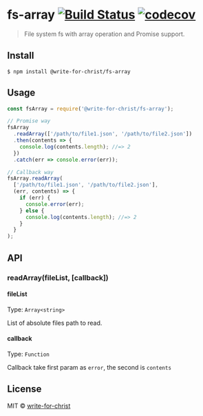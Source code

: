 # fs-array [![Build Status](https://travis-ci.org/write-for-christ/fs-array.svg?branch=master)](https://travis-ci.org/write-for-christ/fs-array) [![codecov](https://codecov.io/gh/write-for-christ/fs-array/badge.svg?branch=master)](https://codecov.io/gh/write-for-christ/fs-array?branch=master)

> File system fs with array operation and Promise support.

## Install

```
$ npm install @write-for-christ/fs-array
```

## Usage

```js
const fsArray = require('@write-for-christ/fs-array');

// Promise way
fsArray
  .readArray(['/path/to/file1.json', '/path/to/file2.json'])
  .then(contents => {
    console.log(contents.length); //=> 2
  })
  .catch(err => console.error(err));

// Callback way
fsArray.readArray(
  ['/path/to/file1.json', '/path/to/file2.json'],
  (err, contents) => {
    if (err) {
      console.error(err);
    } else {
      console.log(contents.length); //=> 2
    }
  }
);
```

## API

### readArray(fileList, [callback])

#### fileList

Type: `Array<string>`

List of absolute files path to read.

#### callback

Type: `Function`

Callback take first param as `error`, the second is `contents`

## License

MIT © [write-for-christ](http://writeforchrist.org)
